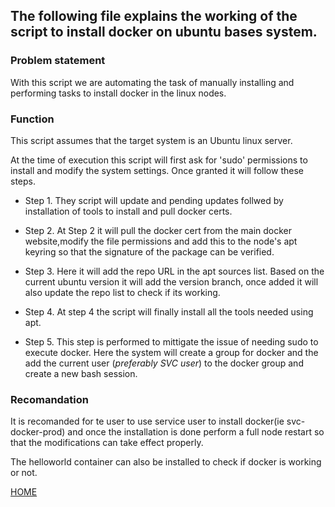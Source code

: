 ## The following file explains the working of the script to install docker on ubuntu bases system.

### Problem statement
With this script we are automating the task of manually installing and performing tasks to install docker in the linux nodes.

### Function
This script assumes that the target system is an Ubuntu linux server.

At the time of execution this script will first ask for 'sudo' permissions to install and modify the system settings. Once granted it will follow these steps.

- Step 1.
They script will update and pending updates follwed by installation of tools to install and pull docker certs.

- Step 2.
At Step 2 it will pull the docker cert from the main docker website,modify the file permissions and add this to the node's apt keyring so that the signature of the package can be verified.

- Step 3.
Here it will add the repo URL in the apt sources list. Based on the current ubuntu version it will add the version branch, once added it will also update the repo list to check if its working.

- Step 4.
At step 4 the script will finally install all the tools needed using apt.

- Step 5.
This step is performed to mittigate the issue of needing sudo to execute docker. Here the system will create a group for docker and the add the current user (*preferably SVC user*) to the docker group and create a new bash session.

### Recomandation
It is recomanded for te user to use service user to install docker(ie svc-docker-prod) and once the installation is done perform a full node restart so that the modifications can take effect properly. 

The helloworld container can also be installed to check if docker is working or not.

[HOME](../../teableofcontents.md)